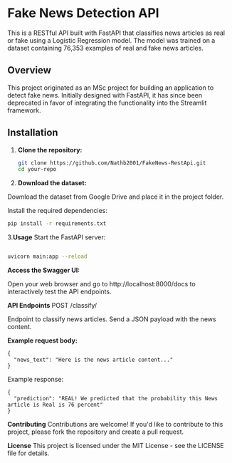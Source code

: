 # Fake News Detection API

This is a RESTful API built with FastAPI that classifies news articles as real or fake using a Logistic Regression model. The model was trained on a dataset containing 76,353 examples of real and fake news articles.

## Overview

This project originated as an MSc project for building an application to detect fake news. Initially designed with FastAPI, it has since been deprecated in favor of integrating the functionality into the Streamlit framework.

## Installation

1. **Clone the repository:**

   ```bash
   git clone https://github.com/Nathb2001/FakeNews-RestApi.git
   cd your-repo
2. **Download the dataset:**

Download the dataset from Google Drive and place it in the project folder.

Install the required dependencies:

```bash
pip install -r requirements.txt
```
3.**Usage**
Start the FastAPI server:

```bash

uvicorn main:app --reload
```
**Access the Swagger UI:**

Open your web browser and go to http://localhost:8000/docs to interactively test the API endpoints.

**API Endpoints**
POST /classify/

Endpoint to classify news articles. Send a JSON payload with the news content.

**Example request body:**



```
{
  "news_text": "Here is the news article content..."
}
```

Example response:


```
{
  "prediction": "REAL! We predicted that the probability this News article is Real is 76 percent"
}
```
**Contributing**
Contributions are welcome! If you'd like to contribute to this project, please fork the repository and create a pull request.

**License**
This project is licensed under the MIT License - see the LICENSE file for details.
